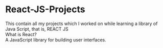 # React-JS-Projects
This contain all my projects which I worked on while learning a library of Java Script, that is, REACT JS
<br>
What is  React?<br>
A JavaScript library for building user interfaces. 
